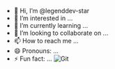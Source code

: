 - 👋 Hi, I’m @legenddev-star
- 👀 I’m interested in ...
- 🌱 I’m currently learning ...
- 💞️ I’m looking to collaborate on ...
- 📫 How to reach me ...
- 😄 Pronouns: ...
- ⚡ Fun fact: ...
![Git](https://img.shields.io/badge/-Git-000000?style=flat&logo=git&logoColor=F05032&labelColor=ffffff)
<!---
legenddev-star/legenddev-star is a ✨ special ✨ repository because its `README.md` (this file) appears on your GitHub profile.
You can click the Preview link to take a look at your changes.
--->
